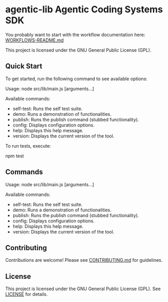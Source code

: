 # agentic-lib Agentic Coding Systems SDK

You probably want to start with the workflow documentation here: [WORKFLOWS-README.md](WORKFLOWS-README.md)

This project is licensed under the GNU General Public License (GPL).

## Quick Start

To get started, run the following command to see available options:

Usage: node src/lib/main.js <command> [arguments...]

Available commands:
  - self-test: Runs the self test suite.
  - demo: Runs a demonstration of functionalities.
  - publish: Runs the publish command (stubbed functionality).
  - config: Displays configuration options.
  - help: Displays this help message.
  - version: Displays the current version of the tool.

To run tests, execute:

  npm test

## Commands

Usage: node src/lib/main.js <command> [arguments...]

Available commands:
  - self-test: Runs the self test suite.
  - demo: Runs a demonstration of functionalities.
  - publish: Runs the publish command (stubbed functionality).
  - config: Displays configuration options.
  - help: Displays this help message.
  - version: Displays the current version of the tool.

## Contributing

Contributions are welcome! Please see [CONTRIBUTING.md](CONTRIBUTING.md) for guidelines.

## License

This project is licensed under the GNU General Public License (GPL). See [LICENSE](LICENSE) for details.
